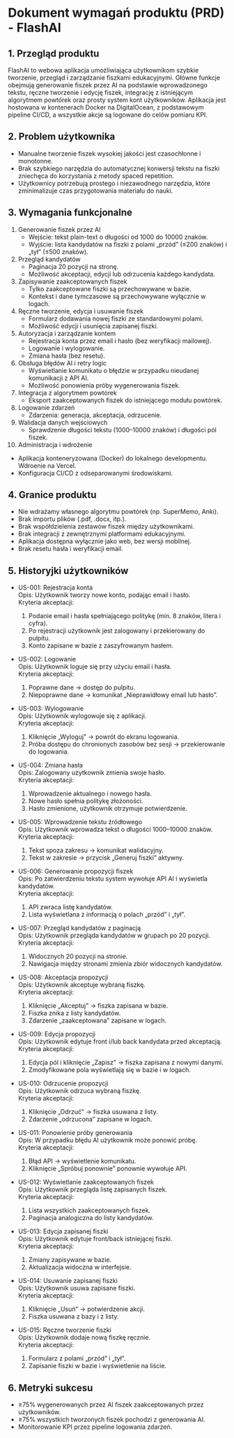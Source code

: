 # Dokument wymagań produktu (PRD) - FlashAI

## 1. Przegląd produktu

FlashAI to webowa aplikacja umożliwiająca użytkownikom szybkie tworzenie, przegląd i zarządzanie fiszkami edukacyjnymi. Główne funkcje obejmują generowanie fiszek przez AI na podstawie wprowadzonego tekstu, ręczne tworzenie i edycję fiszek, integrację z istniejącym algorytmem powtórek oraz prosty system kont użytkowników. Aplikacja jest hostowana w kontenerach Docker na DigitalOcean, z podstawowym pipeline CI/CD, a wszystkie akcje są logowane do celów pomiaru KPI.

## 2. Problem użytkownika

- Manualne tworzenie fiszek wysokiej jakości jest czasochłonne i monotonne.
- Brak szybkiego narzędzia do automatycznej konwersji tekstu na fiszki zniechęca do korzystania z metody spaced repetition.
- Użytkownicy potrzebują prostego i niezawodnego narzędzia, które zminimalizuje czas przygotowania materiału do nauki.

## 3. Wymagania funkcjonalne

1. Generowanie fiszek przez AI
   - Wejście: tekst plain-text o długości od 1000 do 10000 znaków.
   - Wyjście: lista kandydatów na fiszki z polami „przód” (≤200 znaków) i „tył” (≤500 znaków).
2. Przegląd kandydatów
   - Paginacja 20 pozycji na stronę.
   - Możliwość akceptacji, edycji lub odrzucenia każdego kandydata.
3. Zapisywanie zaakceptowanych fiszek
   - Tylko zaakceptowane fiszki są przechowywane w bazie.
   - Kontekst i dane tymczasowe są przechowywane wyłącznie w logach.
4. Ręczne tworzenie, edycja i usuwanie fiszek
   - Formularz dodawania nowej fiszki ze standardowymi polami.
   - Możliwość edycji i usunięcia zapisanej fiszki.
5. Autoryzacja i zarządzanie kontem
   - Rejestracja konta przez email i hasło (bez weryfikacji mailowej).
   - Logowanie i wylogowanie.
   - Zmiana hasła (bez resetu).
6. Obsługa błędów AI i retry logic
   - Wyświetlanie komunikatu o błędzie w przypadku nieudanej komunikacji z API AI.
   - Możliwość ponowienia próby wygenerowania fiszek.
7. Integracja z algorytmem powtórek
   - Eksport zaakceptowanych fiszek do istniejącego modułu powtórek.
8. Logowanie zdarzeń
   - Zdarzenia: generacja, akceptacja, odrzucenie.
9. Walidacja danych wejściowych
   - Sprawdzenie długości tekstu (1000–10000 znaków) i długości pól fiszek.
10. Administracja i wdrożenie
   - Aplikacja konteneryzowana (Docker) do lokalnego developmentu. Wdroenie na Vercel.
   - Konfiguracja CI/CD z odseparowanymi środowiskami.

## 4. Granice produktu

- Nie wdrażamy własnego algorytmu powtórek (np. SuperMemo, Anki).
- Brak importu plików (.pdf, .docx, itp.).
- Brak współdzielenia zestawów fiszek między użytkownikami.
- Brak integracji z zewnętrznymi platformami edukacyjnymi.
- Aplikacja dostępna wyłącznie jako web, bez wersji mobilnej.
- Brak resetu hasła i weryfikacji email.

## 5. Historyjki użytkowników

- US-001: Rejestracja konta  
  Opis: Użytkownik tworzy nowe konto, podając email i hasło.  
  Kryteria akceptacji:  
  1. Podanie email i hasła spełniającego politykę (min. 8 znaków, litera i cyfra).  
  2. Po rejestracji użytkownik jest zalogowany i przekierowany do pulpitu.  
  3. Konto zapisane w bazie z zaszyfrowanym hasłem.

- US-002: Logowanie  
  Opis: Użytkownik loguje się przy użyciu email i hasła.  
  Kryteria akceptacji:  
  1. Poprawne dane → dostęp do pulpitu.  
  2. Niepoprawne dane → komunikat „Nieprawidłowy email lub hasło”.

- US-003: Wylogowanie  
  Opis: Użytkownik wylogowuje się z aplikacji.  
  Kryteria akceptacji:  
  1. Kliknięcie „Wyloguj” → powrót do ekranu logowania.  
  2. Próba dostępu do chronionych zasobów bez sesji → przekierowanie do logowania.

- US-004: Zmiana hasła  
  Opis: Zalogowany użytkownik zmienia swoje hasło.  
  Kryteria akceptacji:  
  1. Wprowadzenie aktualnego i nowego hasła.  
  2. Nowe hasło spełnia politykę złożoności.  
  3. Hasło zmienione, użytkownik otrzymuje potwierdzenie.

- US-005: Wprowadzenie tekstu źródłowego  
  Opis: Użytkownik wprowadza tekst o długości 1000–10000 znaków.  
  Kryteria akceptacji:  
  1. Tekst spoza zakresu → komunikat walidacyjny.  
  2. Tekst w zakresie → przycisk „Generuj fiszki” aktywny.

- US-006: Generowanie propozycji fiszek  
  Opis: Po zatwierdzeniu tekstu system wywołuje API AI i wyświetla kandydatów.  
  Kryteria akceptacji:  
  1. API zwraca listę kandydatów.  
  2. Lista wyświetlana z informacją o polach „przód” i „tył”.

- US-007: Przegląd kandydatów z paginacją  
  Opis: Użytkownik przegląda kandydatów w grupach po 20 pozycji.  
  Kryteria akceptacji:  
  1. Widocznych 20 pozycji na stronie.  
  2. Nawigacja między stronami zmienia zbiór widocznych kandydatów.

- US-008: Akceptacja propozycji  
  Opis: Użytkownik akceptuje wybraną fiszkę.  
  Kryteria akceptacji:  
  1. Kliknięcie „Akceptuj” → fiszka zapisana w bazie.  
  2. Fiszka znika z listy kandydatów.  
  3. Zdarzenie „zaakceptowana” zapisane w logach.

- US-009: Edycja propozycji  
  Opis: Użytkownik edytuje front i/lub back kandydata przed akceptacją.  
  Kryteria akceptacji:  
  1. Edycja pól i kliknięcie „Zapisz” → fiszka zapisana z nowymi danymi.  
  2. Zmodyfikowane pola wyświetlają się w bazie i w logach.

- US-010: Odrzucenie propozycji  
  Opis: Użytkownik odrzuca wybraną fiszkę.  
  Kryteria akceptacji:  
  1. Kliknięcie „Odrzuć” → fiszka usuwana z listy.  
  2. Zdarzenie „odrzucona” zapisane w logach.

- US-011: Ponowienie próby generowania  
  Opis: W przypadku błędu AI użytkownik może ponowić próbę.  
  Kryteria akceptacji:  
  1. Błąd API → wyświetlenie komunikatu.  
  2. Kliknięcie „Spróbuj ponownie” ponownie wywołuje API.

- US-012: Wyświetlanie zaakceptowanych fiszek  
  Opis: Użytkownik przegląda listę zapisanych fiszek.  
  Kryteria akceptacji:  
  1. Lista wszystkich zaakceptowanych fiszek.  
  2. Paginacja analogiczna do listy kandydatów.

- US-013: Edycja zapisanej fiszki  
  Opis: Użytkownik edytuje front/back istniejącej fiszki.  
  Kryteria akceptacji:  
  1. Zmiany zapisywane w bazie.  
  2. Aktualizacja widoczna w interfejsie.

- US-014: Usuwanie zapisanej fiszki  
  Opis: Użytkownik usuwa zapisane fiszki.  
  Kryteria akceptacji:  
  1. Kliknięcie „Usuń” → potwierdzenie akcji.  
  2. Fiszka usuwana z bazy i z listy.

- US-015: Ręczne tworzenie fiszki  
  Opis: Użytkownik dodaje nową fiszkę ręcznie.  
  Kryteria akceptacji:  
  1. Formularz z polami „przód” i „tył”.  
  2. Zapisanie fiszki w bazie i wyświetlenie na liście.

## 6. Metryki sukcesu

- ≥75% wygenerowanych przez AI fiszek zaakceptowanych przez użytkowników.  
- ≥75% wszystkich tworzonych fiszek pochodzi z generowania AI.  
- Monitorowanie KPI przez pipeline logowania zdarzeń. 